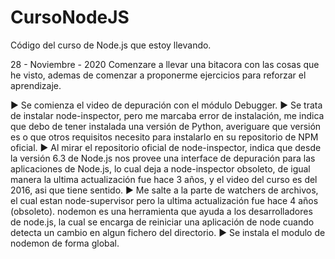 # CursoNodeJS
Código del curso de Node.js que estoy llevando.

28 - Noviembre - 2020
Comenzare a llevar una bitacora con las cosas que he visto, ademas
de comenzar a proponerme ejercicios para reforzar el aprendizaje.

► Se comienza el video de depuración con el módulo Debugger.
► Se trata de instalar node-inspector, pero me marcaba error de instalación,
    me indica que debo de tener instalada una versión de Python,
    averiguare que versión es o que otros requisitos necesito para
    instalarlo en su repositorio de NPM oficial.
► Al mirar el repositorio oficial de node-inspector, indica que desde la
    versión 6.3 de Node.js nos provee una interface de depuración para
    las aplicaciones de Node.js, lo cual deja a node-inspector obsoleto,
    de igual manera la ultima actualización fue hace 3 años, y el video
    del curso es del 2016, asi que tiene sentido.
► Me salte a la parte de watchers de archivos, el cual estan
  node-supervisor pero la ultima actualización fue hace 4 años (obsoleto).
  nodemon es una herramienta que ayuda a los desarrolladores de node.js,
  la cual se encarga de reiniciar una aplicación de node cuando detecta
  un cambio en algun fichero del directorio.
► Se instala el modulo de nodemon de forma global.